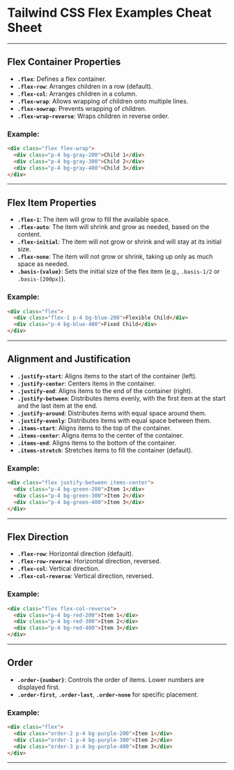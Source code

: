 # Tailwind CSS Flex Examples Cheat Sheet

---

## Flex Container Properties

- **`.flex`**: Defines a flex container.  
- **`.flex-row`**: Arranges children in a row (default).  
- **`.flex-col`**: Arranges children in a column.  
- **`.flex-wrap`**: Allows wrapping of children onto multiple lines.  
- **`.flex-nowrap`**: Prevents wrapping of children.  
- **`.flex-wrap-reverse`**: Wraps children in reverse order.  

### Example:
```html
<div class="flex flex-wrap">
  <div class="p-4 bg-gray-200">Child 1</div>
  <div class="p-4 bg-gray-300">Child 2</div>
  <div class="p-4 bg-gray-400">Child 3</div>
</div>
```

---

## Flex Item Properties

- **`.flex-1`**: The item will grow to fill the available space.  
- **`.flex-auto`**: The item will shrink and grow as needed, based on the content.  
- **`.flex-initial`**: The item will not grow or shrink and will stay at its initial size.  
- **`.flex-none`**: The item will not grow or shrink, taking up only as much space as needed.  
- **`.basis-{value}`**: Sets the initial size of the flex item (e.g., `.basis-1/2` or `.basis-[200px]`).  

### Example:
```html
<div class="flex">
  <div class="flex-1 p-4 bg-blue-200">Flexible Child</div>
  <div class="p-4 bg-blue-400">Fixed Child</div>
</div>
```

---

## Alignment and Justification

- **`.justify-start`**: Aligns items to the start of the container (left).  
- **`.justify-center`**: Centers items in the container.  
- **`.justify-end`**: Aligns items to the end of the container (right).  
- **`.justify-between`**: Distributes items evenly, with the first item at the start and the last item at the end.  
- **`.justify-around`**: Distributes items with equal space around them.  
- **`.justify-evenly`**: Distributes items with equal space between them.  
- **`.items-start`**: Aligns items to the top of the container.  
- **`.items-center`**: Aligns items to the center of the container.  
- **`.items-end`**: Aligns items to the bottom of the container.  
- **`.items-stretch`**: Stretches items to fill the container (default).  

### Example:
```html
<div class="flex justify-between items-center">
  <div class="p-4 bg-green-200">Item 1</div>
  <div class="p-4 bg-green-300">Item 2</div>
  <div class="p-4 bg-green-400">Item 3</div>
</div>
```

---

## Flex Direction

- **`.flex-row`**: Horizontal direction (default).  
- **`.flex-row-reverse`**: Horizontal direction, reversed.  
- **`.flex-col`**: Vertical direction.  
- **`.flex-col-reverse`**: Vertical direction, reversed.  

### Example:
```html
<div class="flex flex-col-reverse">
  <div class="p-4 bg-red-200">Item 1</div>
  <div class="p-4 bg-red-300">Item 2</div>
  <div class="p-4 bg-red-400">Item 3</div>
</div>
```

---

## Order

- **`.order-{number}`**: Controls the order of items. Lower numbers are displayed first.
- **`.order-first`**, **`.order-last`**, **`.order-none`** for specific placement.

### Example:
```html
<div class="flex">
  <div class="order-2 p-4 bg-purple-200">Item 1</div>
  <div class="order-1 p-4 bg-purple-300">Item 2</div>
  <div class="order-3 p-4 bg-purple-400">Item 3</div>
</div>
```

---

